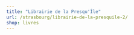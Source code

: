 ```yaml
---
title: "Librairie de la Presqu'Île"
url: /strasbourg/librairie-de-la-presquile-2/
shop: livres
---
```

